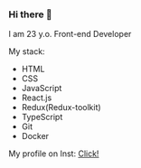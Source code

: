 ### Hi there 👋
<p>I am 23 y.o. Front-end Developer</p>
<p>My stack: <ul><li>HTML</li> <li>CSS</li> <li>JavaScript</li> <li>React.js</li> <li>Redux(Redux-toolkit)</li> <li>TypeScript</li> <li>Git</li> <li>Docker</li></ul> </p>
<p>My profile on Inst: <a href=instagram.com/_unknown.flexx>Click!</a></p>

<!--
**unknwngera/unknwngera** is a ✨ _special_ ✨ repository because its `README.md` (this file) appears on your GitHub profile.

Here are some ideas to get you started:

- 🔭 I’m currently working on ...
- 🌱 I’m currently learning ...
- 👯 I’m looking to collaborate on ...
- 🤔 I’m looking for help with ...
- 💬 Ask me about ...
- 📫 How to reach me: ...
- 😄 Pronouns: ...
- ⚡ Fun fact: ...
-->
